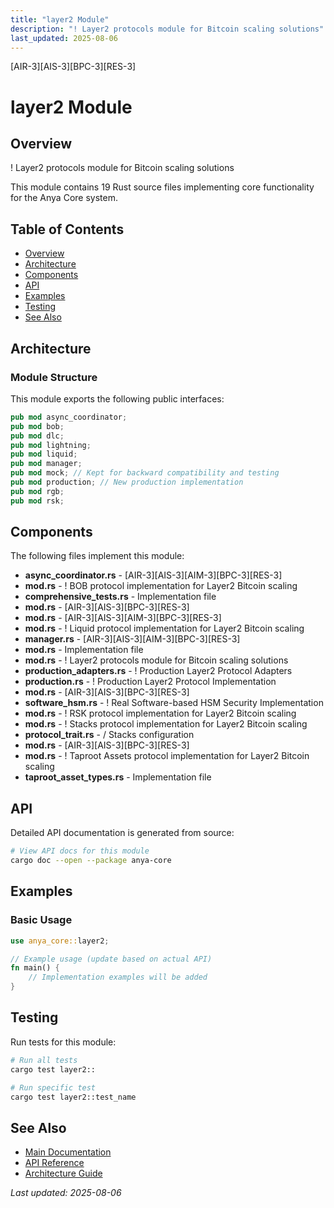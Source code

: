 ```yaml
---
title: "layer2 Module"
description: "! Layer2 protocols module for Bitcoin scaling solutions"
last_updated: 2025-08-06
---
```


[AIR-3][AIS-3][BPC-3][RES-3]

# layer2 Module

## Overview

! Layer2 protocols module for Bitcoin scaling solutions

This module contains 19 Rust source files implementing core functionality for the Anya Core system.

## Table of Contents

- [Overview](#overview)
- [Architecture](#architecture)
- [Components](#components)
- [API](#api)
- [Examples](#examples)
- [Testing](#testing)
- [See Also](#see-also)

## Architecture

### Module Structure

This module exports the following public interfaces:

```rust
pub mod async_coordinator;
pub mod bob;
pub mod dlc;
pub mod lightning;
pub mod liquid;
pub mod manager;
pub mod mock; // Kept for backward compatibility and testing
pub mod production; // New production implementation
pub mod rgb;
pub mod rsk;
```

## Components

The following files implement this module:

- **async_coordinator.rs** - [AIR-3][AIS-3][AIM-3][BPC-3][RES-3]
- **mod.rs** - ! BOB protocol implementation for Layer2 Bitcoin scaling
- **comprehensive_tests.rs** - Implementation file
- **mod.rs** - [AIR-3][AIS-3][BPC-3][RES-3]
- **mod.rs** - [AIR-3][AIS-3][AIM-3][BPC-3][RES-3]
- **mod.rs** - ! Liquid protocol implementation for Layer2 Bitcoin scaling
- **manager.rs** - [AIR-3][AIS-3][AIM-3][BPC-3][RES-3]
- **mod.rs** - Implementation file
- **mod.rs** - ! Layer2 protocols module for Bitcoin scaling solutions
- **production_adapters.rs** - ! Production Layer2 Protocol Adapters
- **production.rs** - ! Production Layer2 Protocol Implementation
- **mod.rs** - [AIR-3][AIS-3][BPC-3][RES-3]
- **software_hsm.rs** - ! Real Software-based HSM Security Implementation
- **mod.rs** - ! RSK protocol implementation for Layer2 Bitcoin scaling
- **mod.rs** - ! Stacks protocol implementation for Layer2 Bitcoin scaling
- **protocol_trait.rs** - / Stacks configuration
- **mod.rs** - [AIR-3][AIS-3][BPC-3][RES-3]
- **mod.rs** - ! Taproot Assets protocol implementation for Layer2 Bitcoin scaling
- **taproot_asset_types.rs** - Implementation file

## API

Detailed API documentation is generated from source:

```bash
# View API docs for this module
cargo doc --open --package anya-core
```

## Examples

### Basic Usage

```rust
use anya_core::layer2;

// Example usage (update based on actual API)
fn main() {
    // Implementation examples will be added
}
```

## Testing

Run tests for this module:

```bash
# Run all tests
cargo test layer2::

# Run specific test
cargo test layer2::test_name
```

## See Also

- [Main Documentation](../README.md)
- [API Reference](../api/README.md)
- [Architecture Guide](../architecture/README.md)

*Last updated: 2025-08-06*
